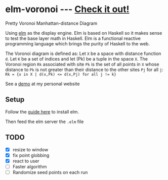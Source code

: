 elm-voronoi --- [Check it out!](http://michaelbjames.com/sandbox/voronoi.html)
==========

Pretty Voronoi Manhattan-distance Diagram

Using [elm](elm-lang.org) as the display engine.
Elm is based on Haskell so it makes sense to test the base layer math in Haskell.
Elm is a functional reactive programming language which brings the purity of Haskell to the web.

The Voronoi diagram is defined as:
Let `X` be a space with distance function `d`. Let `K` be a set of indices and let (Pk) be a tuple in the space `X`.
The Voronoi region `Rk` associated with site `Pk` is the set of all points in `X`
whose distance to `Pk` is not greater than their distance to the other sites 
`Pj` for all `j`:
`Rk = {x in X | d(x,Pk) <= d(x,Pj) for all j != k}`

See a [demo](http://michaelbjames.com/sandbox/Voronoi_diagram.html) at my personal website


Setup
-----
Follow the [guide here](https://github.com/evancz/Elm/blob/master/README.md#install) to install elm.

Then feed the elm server the `.elm` file


TODO
----
- [x] resize to window
- [x] fix point globbing
- [x] react to user
- [ ] Faster algorithm
- [ ] Randomize seed points on each run
